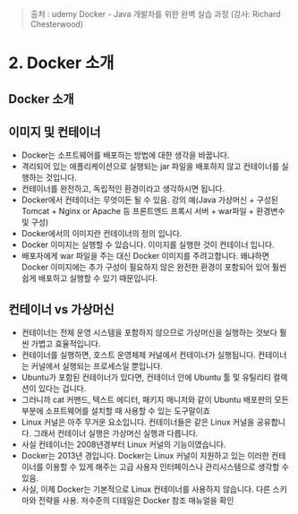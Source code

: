 > 출처 : udemy Docker - Java 개발자를 위한 완벽 실습 과정 (강사: Richard Chesterwood)

# 2. Docker 소개
## Docker 소개

## 이미지 및 컨테이너
- Docker는 소프트웨어를 배포하는 방법에 대한 생각을 바꿉니다.
- 격리되어 있는 애플리케이션으로 실행되는 jar 파일을 배포하지 않고 컨테이너를 실행하는 것입니다.
- 컨테이너를 완전하고, 독립적인 환경이라고 생각하시면 됩니다.
- Docker에서 컨테이너는 무엇이든 될 수 있음. 강의 예(Java 가상머신 + 구성된 Tomcat + Nginx or Apache 등 프론트엔드 프록시 서버 + war파일 + 환경변수 및 구성)
- Docker에서의 이미지란 컨테이너의 정의 입니다. 
- Docker 이미지는 실행할 수 있습니다. 이미지를 실행한 것이 컨테이너 입니다.
- 배포자에게 war 파일을 주는 대신 Docker 이미지를 주려고합니다. 왜냐하면 Docker 이미지에는 추가 구성이 필요하지 않은 완전한 환경이 포함되어 있어 훨씬 쉽게 배포하고 실행할 수 있기 때문입니다.

## 컨테이너 vs 가상머신
- 컨테이너는 전체 운영 시스템을 포함하지 않으므로 가상머신을 실행하는 것보다 훨씬 가볍고 효율적입니다.
- 컨테이너를 실행하면, 호스트 운영체제 커널에서 컨테이너가 실행됩니다. 컨테이너는 커널에서 실행되는 프로세스일 뿐입니다.
- Ubuntu가 포함된 컨테이너가 있다면, 컨테이너 안에 Ubuntu 툴 및 유틸리티 컬렉션이 있다는 겁니다.
- 그러니까 cat 커맨드, 텍스트 에디터, 패키지 매니저와 같이 Ubuntu 배포판의 모든 부분에 소프트웨어를 설치할 때 사용할 수 있는 도구말이죠
- Linux 커널은 아주 무거운 요소입니다. 컨테이너들은 같은 Linux 커널을 공유합니다. 그래서 컨테이너 실행은 가상머신 실행과 다릅니다.
- 사실 컨테이너는 2008년경부터 Linux 커널의 기능이였습니다.
- Docker는 2013년 경입니다. Docker는 Linux 커널이 지원하고 있는 이러한 컨테이너를 이용할 수 있게 해주는 고급 사용자 인터페이스나 관리시스템으로 생각할 수 있음.
- 사실, 이제 Docker는 기본적으로 Linux 컨테이너를 사용하지 않습니다. 다른 스키마와 전략을 사용. 저수준의 디테일은 Docker 참조 매뉴얼을 확인

